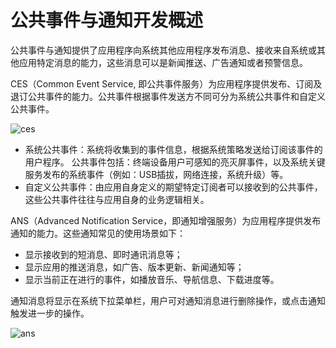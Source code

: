 # 公共事件与通知开发概述

公共事件与通知提供了应用程序向系统其他应用程序发布消息、接收来自系统或其他应用特定消息的能力，这些消息可以是新闻推送、广告通知或者预警信息。

CES（Common Event Service, 即公共事件服务）为应用程序提供发布、订阅及退订公共事件的能力。公共事件根据事件发送方不同可分为系统公共事件和自定义公共事件。

![ces](figures/ces.png)

- 系统公共事件：系统将收集到的事件信息，根据系统策略发送给订阅该事件的用户程序。 公共事件包括：终端设备用户可感知的亮灭屏事件，以及系统关键服务发布的系统事件（例如：USB插拔，网络连接，系统升级）等。
- 自定义公共事件：由应用自身定义的期望特定订阅者可以接收到的公共事件，这些公共事件往往与应用自身的业务逻辑相关。

ANS（Advanced Notification Service，即通知增强服务）为应用程序提供发布通知的能力。这些通知常见的使用场景如下：

- 显示接收到的短消息、即时通讯消息等；
- 显示应用的推送消息，如广告、版本更新、新闻通知等；
- 显示当前正在进行的事件，如播放音乐、导航信息、下载进度等。

通知消息将显示在系统下拉菜单栏，用户可对通知消息进行删除操作，或点击通知触发进一步的操作。

![ans](figures/ans.png)


